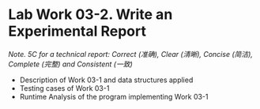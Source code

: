 # Lab Work 03-2. Write an Experimental Report

*Note. 5C for a technical report: Correct (准确), Clear (清晰), Concise (简洁), Complete (完整) and Consistent (一致)*

* Description of Work 03-1 and data structures applied
* Testing cases of Work 03-1
* Runtime Analysis of the program implementing Work 03-1
    